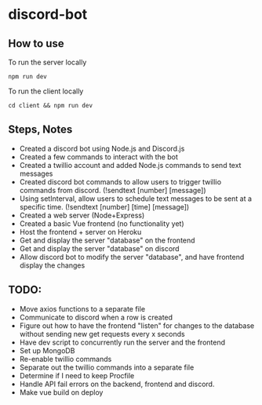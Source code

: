 # discord-bot

## How to use

To run the server locally

```
npm run dev
```

To run the client locally

```
cd client && npm run dev
```

## Steps, Notes

- Created a discord bot using Node.js and Discord.js
- Created a few commands to interact with the bot
- Created a twillio account and added Node.js commands to send text messages
- Created discord bot commands to allow users to trigger twillio commands from discord. (!sendtext [number] [message])
- Using setInterval, allow users to schedule text messages to be sent at a specific time. (!sendtext [number] [time] [message])
- Created a web server (Node+Express)
- Created a basic Vue frontend (no functionality yet)
- Host the frontend + server on Heroku
- Get and display the server "database" on the frontend
- Get and display the server "database" on discord
- Allow discord bot to modify the server "database", and have frontend display the changes

## TODO:

- Move axios functions to a separate file
- Communicate to discord when a row is created
- Figure out how to have the frontend "listen" for changes to the database without sending new get requests every x seconds
- Have dev script to concurrently run the server and the frontend
- Set up MongoDB
- Re-enable twillio commands
- Separate out the twillio commands into a separate file
- Determine if I need to keep Procfile
- Handle API fail errors on the backend, frontend and discord.
- Make vue build on deploy
